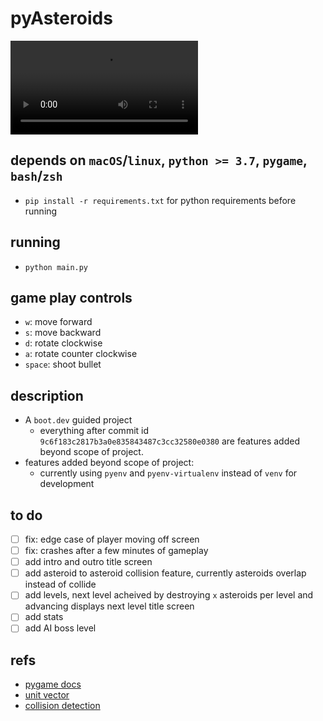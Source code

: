 # pyAsteroids

![](https://github.com/ababber/pyAsteroids/blob/main/pyAsteroids.mov)

## depends on `macOS`/`linux`, `python >= 3.7`, `pygame`, `bash`/`zsh`

* `pip install -r requirements.txt` for python requirements before running

## running

* `python main.py`

## game play controls

* `w`: move forward
* `s`: move backward
* `d`: rotate clockwise
* `a`: rotate counter clockwise
* `space`: shoot bullet

## description

* A `boot.dev` guided project
  * everything after commit id `9c6f183c2817b3a0e835843487c3cc32580e0380` are features added beyond scope of project.
* features added beyond scope of project:
  * currently using `pyenv` and `pyenv-virtualenv` instead of `venv` for development

## to do

* [ ] fix: edge case of player moving off screen
* [ ] fix: crashes after a few minutes of gameplay
* [ ] add intro and outro title screen
* [ ] add asteroid to asteroid collision feature, currently asteroids overlap instead of collide
* [ ] add levels, next level acheived by destroying `x` asteroids per level and advancing displays next level title screen
* [ ] add stats
* [ ] add AI boss level

## refs

* [pygame docs](https://www.pygame.org/docs/ref/pygame.html)
* [unit vector](https://en.wikipedia.org/wiki/Unit_vector)
* [collision detection](https://en.wikipedia.org/wiki/Collision_detection)
